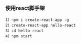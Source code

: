 ### 使用react脚手架
    1）npm i create-react-app -g
    2）create-react-app hello-react
    3）cd hello-react
    4）npm start